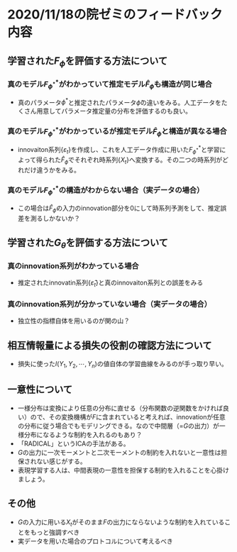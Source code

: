 # 2020/11/18の院ゼミのフィードバック内容

## 学習された$F_{\phi}$を評価する方法について

### 真のモデル$F^{\ast}_{\phi^{\ast}}$がわかっていて推定モデル$\hat F_{\hat\phi}$も構造が同じ場合
- 真のパラメータ$\phi^{\ast}$と推定されたパラメータ$\hat\phi$の違いをみる。人工データをたくさん用意してパラメータ推定量の分布を評価するのも良い。

### 真のモデル$F^{\ast}_{\phi^{\ast}}$がわかっているが推定モデル$\hat F_{\hat\phi}$と構造が異なる場合
- innovaiton系列$\{\varepsilon_t\}$を作成し、これを人工データ作成に用いた$F^{\ast}_{\phi^{\ast}}$と学習によって得られた$\hat F_{\hat\phi}$でそれぞれ時系列$\{X_t\}$へ変換する。その二つの時系列がどれだけ違うかをみる。

### 真のモデル$F^{\ast}_{\phi^{\ast}}$の構造がわからない場合（実データの場合）
- この場合は$\hat F_{\hat\phi}$の入力のinnovation部分を$0$にして時系列予測をして、推定誤差を測るしかないか？


## 学習された$G_{\theta}$を評価する方法について

### 真のinnovation系列がわかっている場合
- 推定されたinnovatin系列$\{\hat\varepsilon_t\}$と真のinnovaiton系列との誤差をみる

### 真のinnovation系列が分かっていない場合（実データの場合）
- 独立性の指標自体を用いるのが関の山？

## 相互情報量による損失の役割の確認方法について
- 損失に使った$I(Y_1,Y_2,\cdots,Y_n)$の値自体の学習曲線をみるのが手っ取り早い。

## 一意性について
- 一様分布は変換により任意の分布に直せる（分布関数の逆関数をかければ良い）ので、その変換機構が$F$に含まれていると考えれば、innovationが任意の分布に従う場合でもモデリングできる。なので中間層（=$G$の出力）が一様分布になるような制約を入れるのもあり？
- 「RADICAL」というICAの手法がある。
- $G$の出力に一次モーメントと二次モーメントの制約を入れないと一意性は担保されない感じがする。
- 表現学習する人は、中間表現の一意性を担保する制約を入れることを心掛けましょう。

## その他
- $G$の入力に用いる$X_t$がそのまま$F$の出力にならないような制約を入れていることをもっと強調すべき
- 実データを用いた場合のプロトコルについて考えるべき
